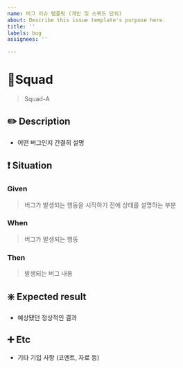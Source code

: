 ```yaml
---
name: 버그 이슈 템플릿 (개인 및 스쿼드 단위)
about: Describe this issue template's purpose here.
title: ''
labels: bug
assignees: ''

---
```


# 👥Squad
> Squad-A

## ✏️ Description
- 어떤 버그인지 간결히 설명

## ❗ Situation
### Given
> 버그가 발생되는 행동을 시작하기 전에 상태를 설명하는 부분
### When
> 버그가 발생되는 행동
### Then
> 발생되는 버그 내용

## ❇️ Expected result
- 예상됐던 정상적인 결과

## ➕ Etc
- 기타 기입 사항 (코멘트, 자료 등)
